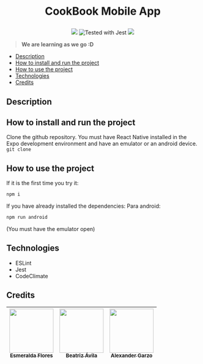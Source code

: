 <h1 align="center">
    <p align="center">CookBook Mobile App</p>
</p>
</h1>

<p align="center">
    <img src="https://img.shields.io/badge/STATUS-COMPLETADO-green">
    <img src="https://img.shields.io/badge/tested_with-jest-99424f.svg" alt="Tested with Jest">
    <a href="https://codeclimate.com/repos/63b3530d684eb116b50039ee/maintainability"><img src="https://api.codeclimate.com/v1/badges/3e1d61e43ac1ba00e1a9/maintainability" /></a>
</p>

> **We are learning as we go :D**

- [Description](#description)
- [How to install and run the project](#how-to-install-and-run-the-project)
- [How to use the project](#how-to-use-the-project)
- [Technologies](#technologies)
- [Credits](#credits)

## Description

## How to install and run the project
Clone the github repository. You must have React Native installed in the Expo development environment and have an emulator or an android device.
```git clone```

## How to use the project
If it is the first time you try it:
```bash
npm i
```

If you have already installed the dependencies:
Para android:
```bash
npm run android
```
(You must have the emulator open)

## Technologies
- ESLint
- Jest
- CodeClimate

## Credits
| [<img src="https://avatars.githubusercontent.com/u/116323123?v=4" width=115><br><sub>Esmeralda Flores</sub>](https://github.com/FloresEsme) |  [<img src="https://avatars.githubusercontent.com/u/116601645?v=4" width=115><br><sub>Beatriz Ávila</sub>](https://github.com/beatrizheav) |  [<img src="https://avatars.githubusercontent.com/u/87275990?v=4" width=115><br><sub>Alexander Garzo</sub>](https://github.com/garzo94) |
| :---: | :---: | :---: |

